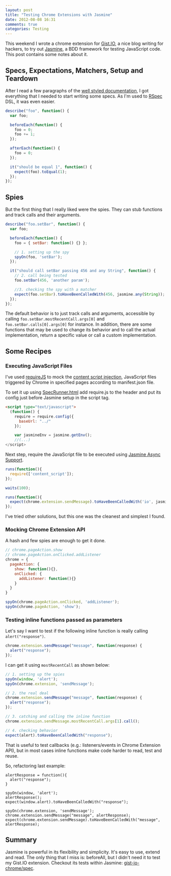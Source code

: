 ```yaml
---
layout: post
title: "Testing Chrome Extensions with Jasmine"
date: 2012-08-08 16:31
comments: true
categories: Testing
---
```


[jasmine-docs]:http://pivotal.github.com/jasmine/
[gistio]:http://gist.io/
[Jasmine]:http://github.com/pivotal/jasmine
[rspec]:http://rspec.info/
[requirejs]:http://requirejs.org/
[content_script]:http://code.google.com/chrome/extensions/content_scripts.html
[specrunner]:https://github.com/pivotal/jasmine/wiki/A-simple-project
[async]:http://pivotal.github.com/jasmine/#section-Asynchronous_Support
[extension-specs]:https://github.com/roberto/gist-io-chrome/tree/master/spec

This weekend I wrote a chrome extension for [Gist.IO][gistio], a nice blog writing for hackers, to try out [Jasmine], a BDD framework for testing JavaScript code. This post contains some notes about it.

## Specs, Expectations, Matchers, Setup and Teardown

After I read a few paragraphs of the [well styled documentation][jasmine-docs], I got everything that I needed to start writing some specs. As I'm used to [RSpec][rspec] DSL, it was even easier.

``` javascript Code example
describe("foo", function() {
  var foo;

  beforeEach(function() {
    foo = 0;
    foo += 1;
  });

  afterEach(function() {
    foo = 0;
  });

  it("should be equal 1", function() {
    expect(foo).toEqual(1);
  });
});
```

## Spies

But the first thing that I really liked were the spies. They can stub functions and track calls and their arguments.

``` javascript Spy example
describe("foo.setBar", function() {
  var foo;

  beforeEach(function() {
    foo = { setBar: function() {} };

    // 1. setting up the spy
    spyOn(foo, 'setBar'); 
  });

  it("should call setBar passing 456 and any String", function() {
    // 2. call being tested
    foo.setBar(456, 'another param');

    //3. checking the spy with a matcher
    expect(foo.setBar).toHaveBeenCalledWith(456, jasmine.any(String)); 
  });
});
```

The default behavior is to just track calls and arguments, accessible by calling `foo.setBar.mostRecentCall.args[0]` and `foo.setBar.calls[0].args[0]` for instance. In addition, there are some functions that may be used to change its behavior and to call the actual implementation, return a specific value or call a custom implementation.

## Some Recipes

### Executing JavaScript Files

I've used [requireJS][requirejs] to mock the [content script injection][content_script], JavaScript files triggered by Chrome in specified pages according to manifest.json file.

To set it up using [SpecRunner.html][specrunner] add require.js to the header and put its config just before Jasmine setup in the script tag.

``` html SpecRunner.html
<script type="text/javascript">
  (function() {
    require = require.config({
      baseUrl: "../"
    });

    var jasmineEnv = jasmine.getEnv();
    //(...)
</script>
```

Next step, require the JavaScript file to be executed using [Jasmine Async Support][async].

``` javascript
runs(function(){
  require(['content_script']);
});

waits(100);

runs(function(){
  expect(chrome.extension.sendMessage).toHaveBeenCalledWith('io', jasmine.any(Function));
});

```

I've tried other solutions, but this one was the cleanest and simplest I found.

### Mocking Chrome Extension API

A hash and few spies are enough to get it done.

``` javascript
// chrome.pageAction.show
// chrome.pageAction.onClicked.addListener
chrome = {
  pageAction: {
    show: function(){},
    onClicked: {
      addListener: function(){}
    }
  }
} 

spyOn(chrome.pageAction.onClicked, 'addListener');
spyOn(chrome.pageAction, 'show');
```

### Testing inline functions passed as parameters

Let's say I want to test if the following inline function is really calling `alert("response")`.

``` javascript
chrome.extension.sendMessage("message", function(response) {
  alert("response");  
});
```

I can get it using `mostRecentCall` as shown below:

``` javascript
// 1. setting up the spies
spyOn(window, 'alert');
spyOn(chrome.extension, 'sendMessage');

// 2. the real deal
chrome.extension.sendMessage("message", function(response) {
  alert("response");  
});

// 3. catching and calling the inline function
chrome.extension.sendMessage.mostRecentCall.args[1].call();

// 4. checking behavior 
expect(alert).toHaveBeenCalledWith("response");
```

That is useful to test callbacks (e.g.: listeners/events in Chrome Extension API), but in most cases inline functions make code harder to read, test and reuse.

So, refactoring last example:

```
alertResponse = function(){
  alert("response");
}

spyOn(window, 'alert');
alertResponse();
expect(window.alert).toHaveBeenCalledWith("response");
```

```
spyOn(chrome.extension, 'sendMessage');
chrome.extension.sendMessage("message", alertResponse);
expect(chrome.extension.sendMessage).toHaveBeenCalledWith("message", alertResponse);
```

## Summary

Jasmine is powerful in its flexibility and simplicity. It's easy to use, extend and read. The only thing that I miss is: beforeAll, but I didn't need it to test my Gist.IO extension. Checkout its tests within Jasmine: [gist-io-chrome/spec][extension-specs].






